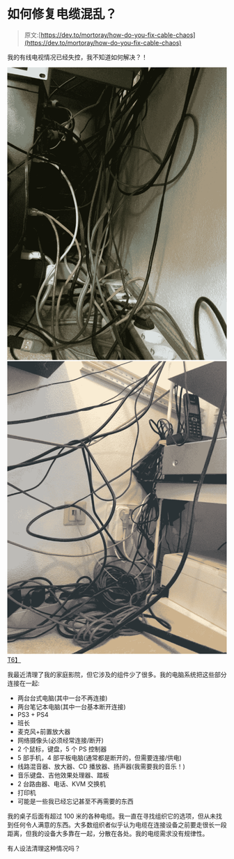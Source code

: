 # 如何修复电缆混乱？

> 原文:[https://dev.to/mortoray/how-do-you-fix-cable-chaos](https://dev.to/mortoray/how-do-you-fix-cable-chaos)

我的有线电视情况已经失控，我不知道如何解决？！

[![Imgur](img/bea3270381904513e300545dc07bf3ce.png)](https://res.cloudinary.com/practicaldev/image/fetch/s--W3subKSr--/c_limit%2Cf_auto%2Cfl_progressive%2Cq_auto%2Cw_880/http://i.imgur.com/y0YjFdM.jpg)
[![Imgur](img/fb1abb3d61d809e535b2e9aec3e887fd.png)T6】](https://res.cloudinary.com/practicaldev/image/fetch/s--Mjs9yzAI--/c_limit%2Cf_auto%2Cfl_progressive%2Cq_auto%2Cw_880/http://i.imgur.com/iIjxJuB.jpg)

我最近清理了我的家庭影院，但它涉及的组件少了很多。我的电脑系统把这些部分连接在一起:

*   两台台式电脑(其中一台不再连接)
*   两台笔记本电脑(其中一台基本断开连接)
*   PS3 + PS4
*   班长
*   麦克风+前置放大器
*   网络摄像头(必须经常连接/断开)
*   2 个鼠标，键盘，5 个 PS 控制器
*   5 部手机，4 部平板电脑(通常都是断开的，但需要连接/供电)
*   线路混音器、放大器、CD 播放器、扬声器(我需要我的音乐！)
*   音乐键盘、吉他效果处理器、踏板
*   2 台路由器、电话、KVM 交换机
*   打印机
*   可能是一些我已经忘记甚至不再需要的东西

我的桌子后面有超过 100 米的各种电缆。我一直在寻找组织它的选项，但从未找到任何令人满意的东西。大多数组织者似乎认为电缆在连接设备之前要走很长一段距离，但我的设备大多靠在一起，分散在各处。我的电缆需求没有规律性。

有人设法清理这种情况吗？